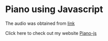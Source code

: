 # Piano using Javascript

The audio was obtained from [link](https://archive.org/details/24-piano-keys)

Click here to check out my website   [Piano-js](https://anirbandey1.github.io/Piano-js/)


